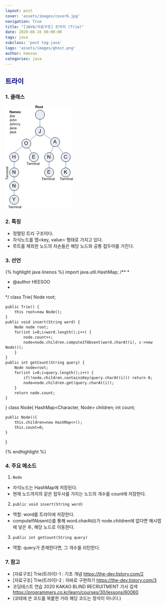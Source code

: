 ```yaml
---
layout: post
cover: 'assets/images/cover6.jpg'
navigation: True
title: "[JAVA/자료구조] 트라이 (Trie)"
date: 2020-08-16 00:00:00
tags: java
subclass: 'post tag-java'
logo: 'assets/images/ghost.png'
author: heesoo
categories: java
---
```

## <span style="color:navy">트라이</span>

### 1. 클래스
![구조](./assets/images/200816_3.png)

### 2. 특징
- 정렬된 트리 구조이다.
- 자식노드를 맵<key, value> 형태로 가지고 있다.
- 루트를 제외한 노드의 자손들은 해당 노드와 공통 접두어를 가진다.


### 3. 선언
{% highlight java linenos %}
import java.util.HashMap;
/**
 *
 * @author HEESOO
 *
 */
class Trie{
	Node root;
	
	public Trie() {
		this root=new Node();
	}
	public void insert(String word) {
		Node node root;
		for(int i=0;i<word.length();i++) {
			node.count++;
			node=node.children.computeIfAbsent(word.charAt(i), c->new Node());
		}
	}
	public int getCount(String query) {
		Node node=root;
		for(int i=0;i<query.length();i++) {
			if(!node.children.containsKey(query.charAt(i))) return 0;
			node=node.children.get(query.charAt(i));
		}
		return node.count;
	}
}
class Node{
	HashMap<Character, Node> children;
	int count;
	
	public Node(){
		this.children=new HashMap<>();
		this.count=0;
	}
}

{% endhighlight %}


### 4. 주요 메소드
1. `Node`
- 자식노드는 HashMap에 저장된다.
- 현재 노드까지의 같은 접두사를 가지는 노드의 개수를 count에 저장한다.

2. `public void insert(String word)`
- 역할: word를 트라이에 저장한다.
- computeIfAbsent()를 통해 word.charAt(i)가 node.children에 없다면 해시맵에 넣은 후, 해당 노드로 이동한다.

3. `public int getCount(String query)`
- 역할: query가 존재한다면, 그 개수를 리턴한다.

### 7. 참고
- [자료구조] Trie(트라이)-1 : 기초 개념 <https://the-dev.tistory.com/2>
- [자료구조] Trie(트라이)-2 : 자바로 구현하기 <https://the-dev.tistory.com/3>  
- 코딩테스트 연습 2020 KAKAO BLIND RECRUITMENT 가사 검색 <https://programmers.co.kr/learn/courses/30/lessons/60060>  
- (코테에 쓴 코드를 복붙한 거라 해당 코드는 정석이 아니다.)

